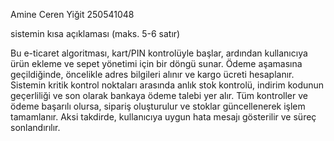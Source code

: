Amine Ceren Yiğit
250541048

sistemin kısa açıklaması (maks. 5-6 satır)

Bu e-ticaret algoritması, kart/PIN kontrolüyle başlar, ardından kullanıcıya ürün ekleme ve sepet yönetimi için bir döngü sunar. Ödeme aşamasına geçildiğinde, öncelikle adres bilgileri alınır ve kargo ücreti hesaplanır. Sistemin kritik kontrol noktaları arasında anlık stok kontrolü, indirim kodunun geçerliliği ve son olarak bankaya ödeme talebi yer alır. Tüm kontroller ve ödeme başarılı olursa, sipariş oluşturulur ve stoklar güncellenerek işlem tamamlanır. Aksi takdirde, kullanıcıya uygun hata mesajı gösterilir ve süreç sonlandırılır.
